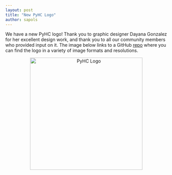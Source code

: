 ```yaml
---
layout: post
title: "New PyHC Logo"
author: sapols
---
```


We have a new PyHC logo! Thank you to graphic designer Dayana Gonzalez for her excellent design work, and thank you to all our community members who provided input on it. The image below links to a GitHub [repo](https://github.com/heliophysicsPy/Logo) where you can find the logo in a variety of image formats and resolutions. 

<p style="text-align:center">
    <a href="https://github.com/heliophysicsPy/Logo">
        <img src="{{ site.baseurl }}/img/Titled PyHC logo 6250x6250.jpg" alt="PyHC Logo" width="350" height="350">
    </a>
</p>